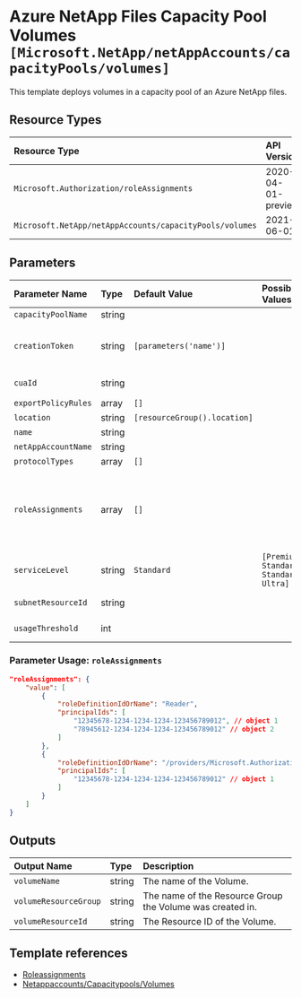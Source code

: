 # Azure NetApp Files Capacity Pool Volumes `[Microsoft.NetApp/netAppAccounts/capacityPools/volumes]`

This template deploys volumes in a capacity pool of an Azure NetApp files.

## Resource Types

| Resource Type | API Version |
| :-- | :-- |
| `Microsoft.Authorization/roleAssignments` | 2020-04-01-preview |
| `Microsoft.NetApp/netAppAccounts/capacityPools/volumes` | 2021-06-01 |

## Parameters

| Parameter Name | Type | Default Value | Possible Values | Description |
| :-- | :-- | :-- | :-- | :-- |
| `capacityPoolName` | string |  |  | Required. The name of the capacity pool. |
| `creationToken` | string | `[parameters('name')]` |  | Optional. A unique file path for the volume. This is the name of the volume export. A volume is mounted using the export path. File path must start with an alphabetical character and be unique within the subscription. |
| `cuaId` | string |  |  | Optional. Customer Usage Attribution ID (GUID). This GUID must be previously registered |
| `exportPolicyRules` | array | `[]` |  | Optional. Export policy rules. |
| `location` | string | `[resourceGroup().location]` |  | Optional. Location of the pool volume. |
| `name` | string |  |  | Required. The name of the pool volume. |
| `netAppAccountName` | string |  |  | Required. The name of the NetApp account. |
| `protocolTypes` | array | `[]` |  | Optional. Set of protocol types. |
| `roleAssignments` | array | `[]` |  | Optional. Array of role assignment objects that contain the 'roleDefinitionIdOrName' and 'principalId' to define RBAC role assignments on this resource. In the roleDefinitionIdOrName attribute, you can provide either the display name of the role definition, or it's fully qualified ID in the following format: '/providers/Microsoft.Authorization/roleDefinitions/c2f4ef07-c644-48eb-af81-4b1b4947fb11' |
| `serviceLevel` | string | `Standard` | `[Premium, Standard, StandardZRS, Ultra]` | Optional. The pool service level. Must match the one of the parent capacity pool. |
| `subnetResourceId` | string |  |  | Required. The Azure Resource URI for a delegated subnet. Must have the delegation Microsoft.NetApp/volumes. |
| `usageThreshold` | int |  |  | Required. Maximum storage quota allowed for a file system in bytes. |

### Parameter Usage: `roleAssignments`

```json
"roleAssignments": {
    "value": [
        {
            "roleDefinitionIdOrName": "Reader",
            "principalIds": [
                "12345678-1234-1234-1234-123456789012", // object 1
                "78945612-1234-1234-1234-123456789012" // object 2
            ]
        },
        {
            "roleDefinitionIdOrName": "/providers/Microsoft.Authorization/roleDefinitions/c2f4ef07-c644-48eb-af81-4b1b4947fb11",
            "principalIds": [
                "12345678-1234-1234-1234-123456789012" // object 1
            ]
        }
    ]
}
```

## Outputs

| Output Name | Type | Description |
| :-- | :-- | :-- |
| `volumeName` | string | The name of the Volume. |
| `volumeResourceGroup` | string | The name of the Resource Group the Volume was created in. |
| `volumeResourceId` | string | The Resource ID of the Volume. |

## Template references

- [Roleassignments](https://docs.microsoft.com/en-us/azure/templates/Microsoft.Authorization/2020-04-01-preview/roleAssignments)
- [Netappaccounts/Capacitypools/Volumes](https://docs.microsoft.com/en-us/azure/templates/Microsoft.NetApp/2021-06-01/netAppAccounts/capacityPools/volumes)
